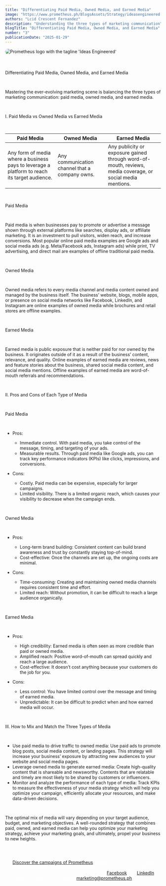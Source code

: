 ```yaml
---
title: "Differentiating Paid Media, Owned Media, and Earned Media"
image: "https://www.prometheus.ph/BlogsAssets/Strategy/ideasengineered.jpg"
authors: "Lcid Crescent Fernandez"
description: "Understanding the three types of marketing communication"
blogTitle: "Differentiating Paid Media, Owned Media, and Earned Media"
number: "3"
publicationDate: "2025-01-29"
---
```


<img src="/BlogsAssets/Strategy/ideasengineered.jpg" alt="Prometheus logo with the tagline 'Ideas Engineered'" style="border-radius: 15px; margin-bottom: 20px;">
<div class="text-white text-lg leading-relaxed">
<div>

<br/>

<span class="font-bold text-3xl">Differentiating Paid Media, Owned Media, and Earned Media</span>

<br/>

<p class="mb-6">
Mastering the ever-evolving marketing scene is balancing the three types of marketing communication: paid media, owned media, and earned media.
</p>

<br/>

<span class="font-bold text-2xl">I. Paid Media vs Owned Media vs Earned Media</span>

<br/>

<table class="w-full border border-white mb-6">
  <thead>
  <tr class="border border-white">
    <th class="border border-white px-4 py-2 text-left">Paid Media</th>
    <th class="border border-white px-4 py-2 text-left">Owned Media</th>
    <th class="border border-white px-4 py-2 text-left">Earned Media</th>
  </tr>
  </thead>

  <tbody>
  <tr class="border border-white">
    <td class="border border-white px-4 py-2">Any form of media where a business pays to leverage a platform to reach its target audience.</td>
    <td class="border border-white px-4 py-2">Any communication channel that a company owns.</td>
    <td class="border border-white px-4 py-2">Any publicity or exposure gained through word-of-mouth, reviews, media coverage, or social media mentions.</td>
  </tr>
  </tbody>
</table>

<br/>

<span class="font-bold text-xl">Paid Media</span>

<br/>

<p class="mb-6">
Paid media is when businesses pay to promote or advertise a message shown through external platforms like searches, display ads, or affiliate marketing. It is an investment to pull visitors, widen reach, and increase conversions. Most popular online paid media examples are Google ads and social media ads (e.g. Meta/Facebook ads, Instagram ads) while print, TV advertising, and direct mail are examples of offline traditional paid media.
</p>

<br/>

<span class="font-bold text-xl">Owned Media</span>

<br/>

<p class="mb-6">
Owned media refers to every media channel and media content owned and managed by the business itself. The business’ website, blogs, mobile apps, or presence on social media networks like Facebook, LinkedIn, and Instagram are online examples of owned media while brochures and retail stores are offline examples.
</p>

<br/>

<span class="font-bold text-xl">Earned Media</span>

<br/>

<p class="mb-6">
Earned media is public exposure that is neither paid for nor owned by the business. It originates outside of it as a result of the business’ content, relevance, and quality. Online examples of earned media are reviews, news and feature stories about the business, shared social media content, and social media mentions. Offline examples of earned media are word-of-mouth referrals and recommendations.
</p>

<br/>

<span class="font-bold text-2xl">II. Pros and Cons of Each Type of Media</span>

<br/>

<span class="font-bold text-xl">Paid Media</span>

<br/>

<ul class="list-disc list-inside mb-6">
  <li><span class="font-bold">Pros:</span></li>
  <ul class="list-disc list-inside pl-6">
    <li>Immediate control. With paid media, you take control of the message, timing, and targeting of your ads.</li>
    <li>Measurable results. Through paid media like Google ads, you can track key performance indicators (KPIs) like clicks, impressions, and conversions.</li>
  </ul>
</ul>

<ul class="list-disc list-inside mb-6">
  <li><span class="font-bold">Cons:</span></li>
  <ul class="list-disc list-inside pl-6">
    <li>Costly. Paid media can be expensive, especially for larger campaigns.</li>
    <li>Limited visibility. There is a limited organic reach, which causes your visibility to decrease when the campaign ends.</li>
  </ul>
</ul>

<br/>

<span class="font-bold text-xl">Owned Media</span>

<br/>

<ul class="list-disc list-inside mb-6">
  <li><span class="font-bold">Pros:</span></li>
  <ul class="list-disc list-inside pl-6">
    <li>Long-term brand building: Consistent content can build brand awareness and trust by constantly staying top-of-mind.</li>
    <li>Cost-effective: Once the channels are set up, the ongoing costs are minimal.</li>
  </ul>
</ul>

<ul class="list-disc list-inside mb-6">
  <li><span class="font-bold">Cons:</span></li>
  <ul class="list-disc list-inside pl-6">
    <li>Time-consuming: Creating and maintaining owned media channels requires consistent time and effort.</li>
    <li>Limited reach: Without promotion, it can be difficult to reach a large audience organically.</li>
  </ul>
</ul>

<br/>

<span class="font-bold text-xl">Earned Media</span>

<br/>

<ul class="list-disc list-inside mb-6">
  <li><span class="font-bold">Pros:</span></li>
  <ul class="list-disc list-inside pl-6">
    <li>High credibility: Earned media is often seen as more credible than paid or owned media.</li>
    <li>Amplified reach: Positive word-of-mouth can spread quickly and reach a large audience.</li>
    <li>Cost-effective: It doesn’t cost anything because your customers do the job for you.</li>
  </ul>
</ul>

<ul class="list-disc list-inside mb-6">
  <li><span class="font-bold">Cons:</span></li>
  <ul class="list-disc list-inside pl-6">
    <li>Less control: You have limited control over the message and timing of earned media.</li>
    <li>Unpredictable: It can be difficult to predict when and how earned media will occur.</li>
  </ul>
</ul>

<br/>

<span class="font-bold text-2xl">III. How to Mix and Match the Three Types of Media</span>

<br/>

<ul class="list-disc list-inside mb-6">
  <li><span class="font-bold">Use paid media to drive traffic to owned media:</span> Use paid ads to promote blog posts, social media content, or landing pages. This strategy will increase your business’ exposure by attracting new audiences to your website and social media pages.</li>
  <li><span class="font-bold">Leverage owned media to generate earned media:</span> Create high-quality content that is shareable and newsworthy. Contents that are relatable and timely are most likely to be shared by customers or influencers.</li>
  <li><span class="font-bold">Monitor and analyze the performance of each type of media:</span> Track KPIs to measure the effectiveness of your media strategy which will help you optimize your campaign, efficiently allocate your resources, and make data-driven decisions.</li>
</ul>

<br/>

<p class="mb-6">
The optimal mix of media will vary depending on your target audience, budget, and marketing objectives. A well-rounded strategy that combines paid, owned, and earned media can help you optimize your marketing strategy, achieve your marketing goals, and ultimately, propel your business to new heights.
</p>

<br/>

<div style="color: white; display: flex; flex-direction: column; gap: 3.5rem;">
    <ul className="text-[#FFFFFF] sm:text-[15px] flex flex-col gap-5">
      <p className="text-[#FFFFFF] sm:text-[15px]"><a href="https://www.prometheus.ph/works" className="text-blue-500">Discover the campaigns of Prometheus</a> where every execution is fueled by a meticulously crafted strategy tailored for each client. To learn more about Prometheus, follow its official pages on <a href="https://www.facebook.com/PrometheusPr" className="text-blue-500">Facebook</a> and <a href="https://www.linkedin.com/company/prometheusph/" className="text-blue-500">LinkedIn</a>.  Reach Prometheus via email at <a href="mailto:marketing@prometheus.ph" className="text-blue-500">marketing@prometheus.ph</a>.</p>
    </ul>
  </div>


</div>
</div>